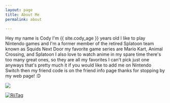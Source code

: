 ```yaml
---
layout: page
title: About Me
permalink: about

---
```

Hey my name is Cody I'm {{ site.cody_age }} years old I like to play Nintendo games and I'm a former member of the retired Splatoon team known as Squids Next Door my favorite game series are Mario Kart, Animal Crossing, and Splatoon I also love to watch anime in my spare time there's too many great ones, so they are all my favorites I can't pick just one anyways that's pretty much it if you would like to add me on Nintendo Switch then my friend code is on the friend info page thanks for stopping by my web page! :D

![](https://res.cloudinary.com/dgzrtvctq/image/upload/v1612029156/codysisabelledrawing_ywoddy.png)

<a href="https://tag.rc24.xyz/79738050996862976"><img src="https://tag.rc24.xyz/79738050996862976/tag.max.png" alt="RiiTag" /></a>